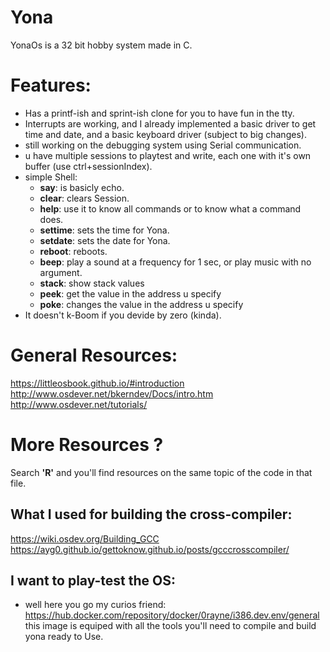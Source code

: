 # Yona
YonaOs is a 32 bit hobby system made in C.
# Features:
- Has a printf-ish and sprint-ish clone for you to have fun in the tty.
- Interrupts are working, and I already implemented a basic driver to get time and date, and a basic keyboard driver (subject to big changes).
- still working on the debugging system using Serial communication.
- u have multiple sessions to playtest and write, each one with it's own buffer (use ctrl+sessionIndex).
- simple Shell:
  - **say**: is basicly echo.
  - **clear**: clears Session.
  - **help**: use it to know all commands or to know what a command does.
  - **settime**: sets the time for Yona.
  - **setdate**: sets the date for Yona.
  - **reboot**: reboots.
  - **beep**: play a sound at a frequency for 1 sec, or play music with no argument.
  - **stack**: show stack values
  - **peek**: get the value in the address u specify
  - **poke**: changes the value in the address u specify
- It doesn't k-Boom if you devide by zero (kinda).
# General Resources:
https://littleosbook.github.io/#introduction  
http://www.osdever.net/bkerndev/Docs/intro.htm  
http://www.osdever.net/tutorials/  
# More Resources ?
Search **'R'** and you'll find resources on the same topic of the code in that file.
## What I used for building the cross-compiler:
https://wiki.osdev.org/Building_GCC    
https://ayg0.github.io/gettoknow.github.io/posts/gcccrosscompiler/
## I want to play-test the OS:
- well here you go my curios friend: https://hub.docker.com/repository/docker/0rayne/i386.dev.env/general   
this image is equiped with all the tools you'll need to compile and build yona ready to Use.

